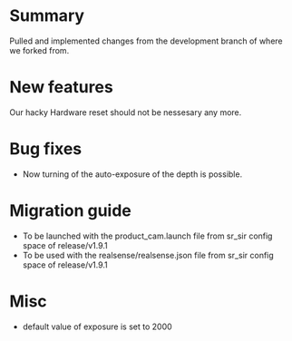 # Summary
Pulled and implemented changes from the development branch of where we forked from.  

# New features
Our hacky Hardware reset should not be nessesary any more.  

# Bug fixes
* Now turning of the auto-exposure of the depth is possible. 
# Migration guide
* To be launched with the product_cam.launch file from sr_sir config space of release/v1.9.1
* To be used with the  realsense/realsense.json file from sr_sir config space of release/v1.9.1

# Misc
* default value of exposure is set to 2000